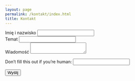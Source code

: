 ```yaml
---
layout: page
permalink: /kontakt/index.html
title: Kontakt
---
```


<div class="w-full">
    <div class="max-w-5xl mx-auto px-6 sm:px-6 lg:px-8">
        <div class="bg-white w-full shadow rounded p-8 sm:p-12">
            <form name="contact" action="/dziekujemy" netlify-honeypot="bot-field" data-netlify-recaptcha="true" data-netlify="true" method="post">
                <div class="md:flex items-center mt-12">
                    <div class="w-full flex flex-col">
                        <label class="font-semibold leading-none">Imię i nazwisko</label>
                        <input type="text" class="leading-none text-gray-900 p-3 focus:outline-none focus:border-blue-700 mt-4 bg-gray-100 border rounded border-gray-200" />
                    </div>
                </div>
                <div class="md:flex items-center mt-8">
                    <div class="w-full flex flex-col">
                        <label class="font-semibold leading-none">Temat</label>
                        <input type="text" class="leading-none text-gray-900 p-3 focus:outline-none focus:border-blue-700 mt-4 bg-gray-100 border rounded border-gray-200"/>
                    </div>
                </div>
                <div>
                    <div class="w-full flex flex-col mt-8">
                        <label class="font-semibold leading-none">Wiadomość</label>
                        <textarea type="text" class="h-40 text-base leading-none text-gray-900 p-3 focus:oultine-none focus:border-blue-700 mt-4 bg-gray-100 border rounded border-gray-200"></textarea>
                    </div>
                </div>
                <p class="hidden">
                  <label>
                    Don’t fill this out if you’re human: <input name="bot-field" />
                  </label>
                </p>
                <div class="flex items-center justify-center w-full">
                    <button class="mt-9 font-semibold leading-none text-white py-4 px-10 bg-gradient-to-r from-blue-500 to-purple-500 rounded hover:bg-blue-600 focus:ring-2 focus:ring-offset-2 focus:ring-blue-700 focus:outline-none">
                        Wyślij
                    </button>
                </div>
                <div class="flex items-center justify-center w-full mt-8">
                    <div data-netlify-recaptcha="true"></div>
                </div>
            </form>
        </div>
    </div>
</div>